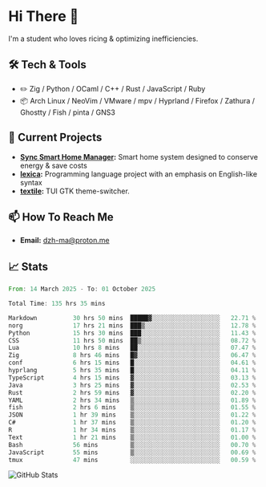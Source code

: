 # Hi There 👋
I'm a student who loves ricing & optimizing inefficiencies.
## 🛠️ Tech & Tools
- ✏️  Zig / Python / OCaml / C++ / Rust / JavaScript / Ruby
- 📦 Arch Linux / NeoVim / VMware / mpv / Hyprland / Firefox / Zathura / Ghostty / Fish / pinta / GNS3
## 🔭 Current Projects
- **[Sync Smart Home Manager](https://github.com/dzh-ma/sync):** Smart home system designed to conserve energy & save costs
- **[lexica](https://github.com/dzh-ma/lexica):** Programming language project with an emphasis on English-like syntax
- **[textile](https://github.com/dzh-ma/textile):** TUI GTK theme-switcher.
## 📫 How To Reach Me
- **Email:** [dzh-ma@proton.me](mailto:dzh-ma@proton.me)
## 📈 Stats
<!--START_SECTION:waka-->

```rust
From: 14 March 2025 - To: 01 October 2025

Total Time: 135 hrs 35 mins

Markdown          30 hrs 50 mins  █████▓░░░░░░░░░░░░░░░░░░░   22.71 %
norg              17 hrs 21 mins  ███▒░░░░░░░░░░░░░░░░░░░░░   12.78 %
Python            15 hrs 30 mins  ███░░░░░░░░░░░░░░░░░░░░░░   11.43 %
CSS               11 hrs 50 mins  ██▒░░░░░░░░░░░░░░░░░░░░░░   08.72 %
Lua               10 hrs 8 mins   ██░░░░░░░░░░░░░░░░░░░░░░░   07.47 %
Zig               8 hrs 46 mins   █▓░░░░░░░░░░░░░░░░░░░░░░░   06.47 %
conf              6 hrs 15 mins   █░░░░░░░░░░░░░░░░░░░░░░░░   04.61 %
hyprlang          5 hrs 35 mins   █░░░░░░░░░░░░░░░░░░░░░░░░   04.11 %
TypeScript        4 hrs 15 mins   ▓░░░░░░░░░░░░░░░░░░░░░░░░   03.13 %
Java              3 hrs 25 mins   ▓░░░░░░░░░░░░░░░░░░░░░░░░   02.53 %
Rust              2 hrs 59 mins   ▓░░░░░░░░░░░░░░░░░░░░░░░░   02.20 %
YAML              2 hrs 34 mins   ▒░░░░░░░░░░░░░░░░░░░░░░░░   01.89 %
fish              2 hrs 6 mins    ▒░░░░░░░░░░░░░░░░░░░░░░░░   01.55 %
JSON              1 hr 39 mins    ▒░░░░░░░░░░░░░░░░░░░░░░░░   01.22 %
C#                1 hr 37 mins    ▒░░░░░░░░░░░░░░░░░░░░░░░░   01.20 %
R                 1 hr 34 mins    ▒░░░░░░░░░░░░░░░░░░░░░░░░   01.17 %
Text              1 hr 21 mins    ▒░░░░░░░░░░░░░░░░░░░░░░░░   01.00 %
Bash              56 mins         ▒░░░░░░░░░░░░░░░░░░░░░░░░   00.70 %
JavaScript        55 mins         ▒░░░░░░░░░░░░░░░░░░░░░░░░   00.69 %
tmux              47 mins         ░░░░░░░░░░░░░░░░░░░░░░░░░   00.59 %
```

<!--END_SECTION:waka-->

![GitHub Stats](https://github-readme-stats.vercel.app/api?username=dzh-ma&show_icons=true&theme=transparent)
